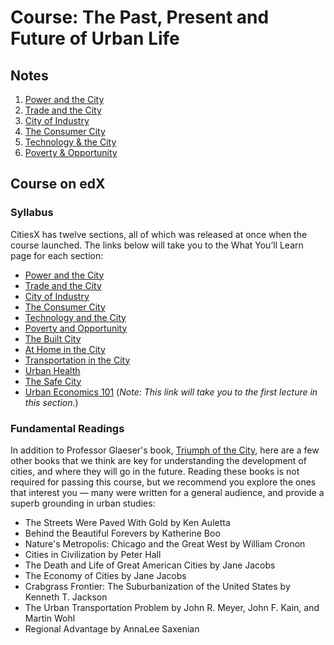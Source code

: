 # Course: The Past, Present and Future of Urban Life

## Notes 

1. [Power and the City](https://app.yinxiang.com/shard/s27/nl/6744055/ccf2eac3-dddc-4421-8285-7ae889f3649f)
2. [Trade and the City](https://app.yinxiang.com/shard/s27/nl/6744055/f643e9fb-0474-406f-b4e3-ecc3c9d09871)
3. [City of Industry](https://app.yinxiang.com/shard/s27/nl/6744055/cb98166a-d337-4c28-9757-af9aa5dcf1cd)
4. [The Consumer City](https://app.yinxiang.com/shard/s27/nl/6744055/7b67e28c-8e13-40dc-abb9-a51a7861d024)
5. [Technology & the City](https://app.yinxiang.com/shard/s27/nl/6744055/6f8b490a-b275-4f12-8c99-be48c21f931d)​
6. [Poverty & Opportunity](https://app.yinxiang.com/shard/s27/nl/6744055/356b2d4a-7505-4457-868c-e128b77b1a1f)

## Course on edX

### Syllabus

CitiesX has twelve sections, all of which was released at once when the course launched. The links below will take you to the What You’ll Learn page for each section:

* [Power and the City](https://courses.edx.org/courses/course-v1:HarvardX+Urban101x+3T2020/jump_to_id/5f6d09c7418b488c95ba094b7cb20f55)
* [Trade and the City](https://courses.edx.org/courses/course-v1:HarvardX+Urban101x+3T2020/jump_to_id/d6c445adb076406683c7be7c507a93db)
* [City of Industry](https://courses.edx.org/courses/course-v1:HarvardX+Urban101x+3T2020/jump_to_id/0fa6efb3916b4dbcb42488ac9a187cdb)
* [The Consumer City](https://courses.edx.org/courses/course-v1:HarvardX+Urban101x+3T2020/jump_to_id/cf48e19097404733876f74a9f7b5233c)
* [Technology and the City](https://courses.edx.org/courses/course-v1:HarvardX+Urban101x+3T2020/jump_to_id/86a47c5db5604876b96245b34fab9035)
* [Poverty and Opportunity](https://courses.edx.org/courses/course-v1:HarvardX+Urban101x+3T2020/jump_to_id/e34cc728be82456f8bbd60d9da26a073)
* [The Built City](https://courses.edx.org/courses/course-v1:HarvardX+Urban101x+3T2020/jump_to_id/29c5b8ab5b4b4c52a53a5b432ddfd93a)
* [At Home in the City](https://courses.edx.org/courses/course-v1:HarvardX+Urban101x+3T2020/jump_to_id/c117f1786ca04a35aa28a3b81d933fb3)
* [Transportation in the City](https://courses.edx.org/courses/course-v1:HarvardX+Urban101x+3T2020/jump_to_id/e018581461ee4d84947c2ace849d1bcc)
* [Urban Health](https://courses.edx.org/courses/course-v1:HarvardX+Urban101x+3T2020/jump_to_id/a5adaf540dff43f9999350aaaef8a62d)
* [The Safe City](https://courses.edx.org/courses/course-v1:HarvardX+Urban101x+3T2020/jump_to_id/c4389253c7504052a1fb7d3825422009)
* [Urban Economics 101](https://courses.edx.org/courses/course-v1:HarvardX+Urban101x+3T2020/jump_to_id/c38cbde887604c22bda6d0ac962615f6) \(_Note: This link will take you to the first lecture in this section._\)

### Fundamental Readings

In addition to Professor Glaeser's book, [Triumph of the City](https://courses.edx.org/courses/course-v1:HarvardX+Urban101x+3T2020/183d28fa31c846b8ac31d89debdb415b/), here are a few other books that we think are key for understanding the development of cities, and where they will go in the future. Reading these books is not required for passing this course, but we recommend you explore the ones that interest you — many were written for a general audience, and provide a superb grounding in urban studies:

* The Streets Were Paved With Gold by Ken Auletta
* Behind the Beautiful Forevers by Katherine Boo
* Nature's Metropolis: Chicago and the Great West by William Cronon
* Cities in Civilization by Peter Hall
* The Death and Life of Great American Cities by Jane Jacobs
* The Economy of Cities by Jane Jacobs
* Crabgrass Frontier: The Suburbanization of the United States  by Kenneth T. Jackson
* The Urban Transportation Problem by John R. Meyer, John F. Kain, and Martin Wohl
* Regional Advantage by AnnaLee Saxenian

